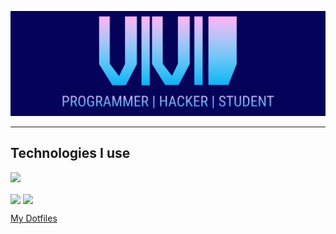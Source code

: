 ![GitHub Logo](/header3.png)
<hr>

## Technologies I use
<img src="https://img.shields.io/static/v1?message=OS&label=&color=4191B3&logoColor=4191B3&labelColor=51C9FC&style=for-the-badge&logo=archlinux"></img>


<img align="center" src="https://github-readme-stats.vercel.app/api?username=vividsystem&show_icons=true&theme=tokyonight" />
<img align="center" src="https://github-readme-stats.vercel.app/api/top-langs/?hide=Vim%20script&username=vividsystem&theme=tokyonight" />

<a href="https://github.com/vividsystem/dotfiles">My Dotfiles</a>

